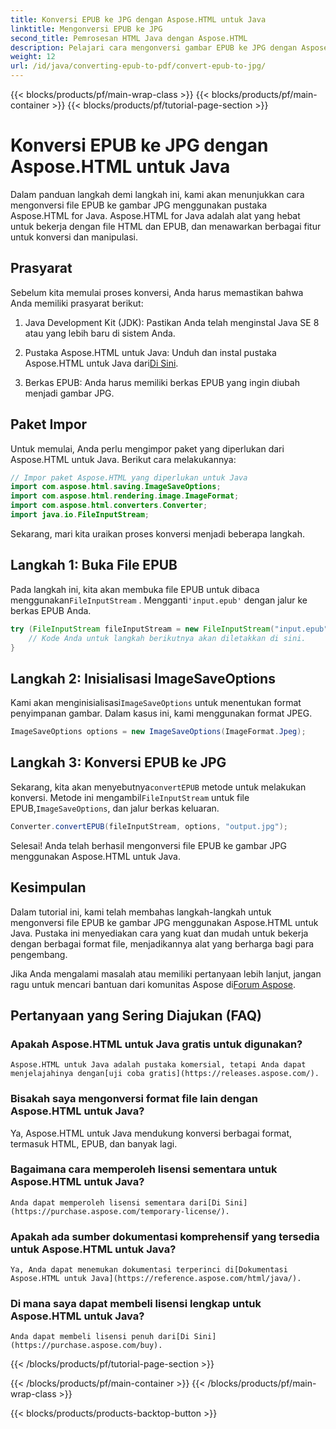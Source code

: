 ```yaml
---
title: Konversi EPUB ke JPG dengan Aspose.HTML untuk Java
linktitle: Mengonversi EPUB ke JPG
second_title: Pemrosesan HTML Java dengan Aspose.HTML
description: Pelajari cara mengonversi gambar EPUB ke JPG dengan Aspose.HTML untuk Java. Ikuti panduan langkah demi langkah kami untuk konversi yang lancar.
weight: 12
url: /id/java/converting-epub-to-pdf/convert-epub-to-jpg/
---
```


{{< blocks/products/pf/main-wrap-class >}}
{{< blocks/products/pf/main-container >}}
{{< blocks/products/pf/tutorial-page-section >}}

# Konversi EPUB ke JPG dengan Aspose.HTML untuk Java


Dalam panduan langkah demi langkah ini, kami akan menunjukkan cara mengonversi file EPUB ke gambar JPG menggunakan pustaka Aspose.HTML for Java. Aspose.HTML for Java adalah alat yang hebat untuk bekerja dengan file HTML dan EPUB, dan menawarkan berbagai fitur untuk konversi dan manipulasi.

## Prasyarat

Sebelum kita memulai proses konversi, Anda harus memastikan bahwa Anda memiliki prasyarat berikut:

1. Java Development Kit (JDK): Pastikan Anda telah menginstal Java SE 8 atau yang lebih baru di sistem Anda.

2.  Pustaka Aspose.HTML untuk Java: Unduh dan instal pustaka Aspose.HTML untuk Java dari[Di Sini](https://releases.aspose.com/html/java/).

3. Berkas EPUB: Anda harus memiliki berkas EPUB yang ingin diubah menjadi gambar JPG.

## Paket Impor

Untuk memulai, Anda perlu mengimpor paket yang diperlukan dari Aspose.HTML untuk Java. Berikut cara melakukannya:

```java
// Impor paket Aspose.HTML yang diperlukan untuk Java
import com.aspose.html.saving.ImageSaveOptions;
import com.aspose.html.rendering.image.ImageFormat;
import com.aspose.html.converters.Converter;
import java.io.FileInputStream;
```

Sekarang, mari kita uraikan proses konversi menjadi beberapa langkah.

## Langkah 1: Buka File EPUB

 Pada langkah ini, kita akan membuka file EPUB untuk dibaca menggunakan`FileInputStream` . Mengganti`'input.epub'` dengan jalur ke berkas EPUB Anda.

```java
try (FileInputStream fileInputStream = new FileInputStream("input.epub")) {
    // Kode Anda untuk langkah berikutnya akan diletakkan di sini.
}
```

## Langkah 2: Inisialisasi ImageSaveOptions

Kami akan menginisialisasi`ImageSaveOptions` untuk menentukan format penyimpanan gambar. Dalam kasus ini, kami menggunakan format JPEG.

```java
ImageSaveOptions options = new ImageSaveOptions(ImageFormat.Jpeg);
```

## Langkah 3: Konversi EPUB ke JPG

 Sekarang, kita akan menyebutnya`convertEPUB` metode untuk melakukan konversi. Metode ini mengambil`FileInputStream` untuk file EPUB,`ImageSaveOptions`, dan jalur berkas keluaran.

```java
Converter.convertEPUB(fileInputStream, options, "output.jpg");
```

Selesai! Anda telah berhasil mengonversi file EPUB ke gambar JPG menggunakan Aspose.HTML untuk Java.

## Kesimpulan

Dalam tutorial ini, kami telah membahas langkah-langkah untuk mengonversi file EPUB ke gambar JPG menggunakan Aspose.HTML untuk Java. Pustaka ini menyediakan cara yang kuat dan mudah untuk bekerja dengan berbagai format file, menjadikannya alat yang berharga bagi para pengembang.

 Jika Anda mengalami masalah atau memiliki pertanyaan lebih lanjut, jangan ragu untuk mencari bantuan dari komunitas Aspose di[Forum Aspose](https://forum.aspose.com/).

## Pertanyaan yang Sering Diajukan (FAQ)

### Apakah Aspose.HTML untuk Java gratis untuk digunakan?
    Aspose.HTML untuk Java adalah pustaka komersial, tetapi Anda dapat menjelajahinya dengan[uji coba gratis](https://releases.aspose.com/).

### Bisakah saya mengonversi format file lain dengan Aspose.HTML untuk Java?
   Ya, Aspose.HTML untuk Java mendukung konversi berbagai format, termasuk HTML, EPUB, dan banyak lagi.

### Bagaimana cara memperoleh lisensi sementara untuk Aspose.HTML untuk Java?
    Anda dapat memperoleh lisensi sementara dari[Di Sini](https://purchase.aspose.com/temporary-license/).

### Apakah ada sumber dokumentasi komprehensif yang tersedia untuk Aspose.HTML untuk Java?
    Ya, Anda dapat menemukan dokumentasi terperinci di[Dokumentasi Aspose.HTML untuk Java](https://reference.aspose.com/html/java/).

### Di mana saya dapat membeli lisensi lengkap untuk Aspose.HTML untuk Java?
    Anda dapat membeli lisensi penuh dari[Di Sini](https://purchase.aspose.com/buy).


{{< /blocks/products/pf/tutorial-page-section >}}

{{< /blocks/products/pf/main-container >}}
{{< /blocks/products/pf/main-wrap-class >}}

{{< blocks/products/products-backtop-button >}}
